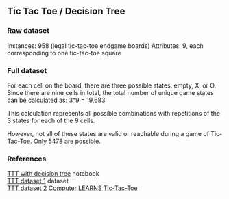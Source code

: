 ## Tic Tac Toe / Decision Tree

### Raw dataset

Instances: 958 (legal tic-tac-toe endgame boards)
Attributes: 9, each corresponding to one tic-tac-toe square

### Full dataset

For each cell on the board, there are three possible states: empty, X, or O. 
Since there are nine cells in total, the total number of unique game states 
can be calculated as: 
    3^9 = 19,683

This calculation represents all possible combinations with repetitions 
of the 3 states for each of the 9 cells. 

However, not all of these states are valid or reachable during a game of Tic-Tac-Toe.
Only 5478 are possible.

### References

[TTT with decision tree](https://www.kaggle.com/code/pulkitmundra/tictactoe-with-decision-tree/notebook) notebook  
[TTT dataset 1](https://www.kaggle.com/datasets/aungpyaeap/tictactoe-endgame-dataset-uci) dataset  
[TTT dataset 2](https://www.kaggle.com/datasets/somesh24/tictactoe)
[Computer LEARNS Tic-Tac-Toe](https://amit9oct.github.io/2020-08-12-LearnTicTacToe/)